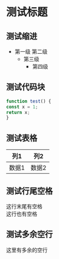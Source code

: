 # 测试标题

## 测试缩进
* 第一级
 第二级
    * 第三级      
      * 第四级

## 测试代码块
```typescript
function test() {
const x = 1;
return x;
}
```

## 测试表格
| 列1 | 列2 |
|-----|-----|
| 数据1 | 数据2 |

## 测试行尾空格    
这行末尾有空格    
这行也有空格  

## 测试多余空行


这里有多余的空行 